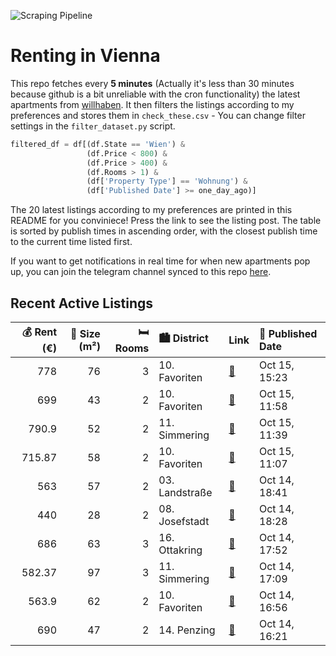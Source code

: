 ![Scraping Pipeline](https://github.com/AthomsG/renting-in-vienna/actions/workflows/run_pipeline.yml/badge.svg)


# Renting in Vienna

This repo fetches every **5 minutes** (Actually it's less than 30 minutes because github is a bit unreliable with the cron functionality) the latest apartments from [willhaben](https://www.willhaben.at/).
It then filters the listings according to my preferences and stores them in `check_these.csv` - You can change filter settings in the `filter_dataset.py` script.

```python
filtered_df = df[(df.State == 'Wien') & 
                 (df.Price < 800) &
                 (df.Price > 400) &
                 (df.Rooms > 1) &
                 (df['Property Type'] == 'Wohnung') &
                 (df['Published Date'] >= one_day_ago)]
```

The 20 latest listings according to my preferences are printed in this README for you conviniece! Press the link to see the listing post.
The table is sorted by publish times in ascending order, with the closest publish time to the current time listed first.

If you want to get notifications in real time for when new apartments pop up, you can join the telegram channel synced to this repo [here](https://t.me/+1HPAYOf5BSsyNTlk).

## Recent Active Listings

|   💰 Rent (€) |   📏 Size (m²) |   🛏️ Rooms | 🏙️ District    | Link                                                                                                                                                                                                          | 📅 Published Date   |
|-------------:|--------------:|-----------:|:---------------|:--------------------------------------------------------------------------------------------------------------------------------------------------------------------------------------------------------------|:-------------------|
|       778    |            76 |          3 | 10. Favoriten  | [🔗](https://www.willhaben.at/iad/immobilien/d/mietwohnungen/wien/wien-1100-favoriten/gemeindewohnung-direktvergabe-mit-balkon-1545296865/)                                                                    | Oct 15, 15:23      |
|       699    |            43 |          2 | 10. Favoriten  | [🔗](https://www.willhaben.at/iad/immobilien/d/mietwohnungen/wien/wien-1100-favoriten/kleinod-in-hauptbahnhof-n%C3%A4he-1477628273/)                                                                           | Oct 15, 11:58      |
|       790.9  |            52 |          2 | 11. Simmering  | [🔗](https://www.willhaben.at/iad/immobilien/d/mietwohnungen/wien/wien-1110-simmering/ruhe-genie%C3%9Fen-in-simmering%21-zwei-zimmer-wohnung-hugogasse-12---top-9-1687978657/)                                 | Oct 15, 11:39      |
|       715.87 |            58 |          2 | 10. Favoriten  | [🔗](https://www.willhaben.at/iad/immobilien/d/mietwohnungen/wien/wien-1100-favoriten/m%C3%B6blierte-zwei-zimmer-wohnung-im-10ten%21-1457875924/)                                                              | Oct 15, 11:07      |
|       563    |            57 |          2 | 03. Landstraße | [🔗](https://www.willhaben.at/iad/immobilien/d/mietwohnungen/wien/wien-1030-landstra%C3%9Fe/2-zimmer-gemeindewohnung-%28direktvergabe%29-in-toplage---1030-wien-n%C3%A4he-rochusmarkt-&-stadtpark-1078040721/) | Oct 14, 18:41      |
|       440    |            28 |          2 | 08. Josefstadt | [🔗](https://www.willhaben.at/iad/immobilien/d/mietwohnungen/wien/wien-1080-josefstadt/studentenwohnung-in-absoluter-bestlage-1517403719/)                                                                     | Oct 14, 18:28      |
|       686    |            63 |          3 | 16. Ottakring  | [🔗](https://www.willhaben.at/iad/immobilien/d/mietwohnungen/wien/wien-1160-ottakring/gemeindewohnung-wien-16.-bezirk-1060554669/)                                                                             | Oct 14, 17:52      |
|       582.37 |            97 |          3 | 11. Simmering  | [🔗](https://www.willhaben.at/iad/immobilien/d/mietwohnungen/wien/wien-1110-simmering/gemeinde-wohnung-1842325469/)                                                                                            | Oct 14, 17:09      |
|       563.9  |            62 |          2 | 10. Favoriten  | [🔗](https://www.willhaben.at/iad/immobilien/d/mietwohnungen/wien/wien-1100-favoriten/gemeindewohnung-n%C3%A4he-u1-oberlaa-vmd-bis-31.08.2025-1680925443/)                                                     | Oct 14, 16:56      |
|       690    |            47 |          2 | 14. Penzing    | [🔗](https://www.willhaben.at/iad/immobilien/d/mietwohnungen/wien/wien-1140-penzing/ger%C3%A4umige-2-zimmer-wohnung-in-sehr-guter-lage-in-%2A1140-wien%2A-1201230699/)                                         | Oct 14, 16:21      |
